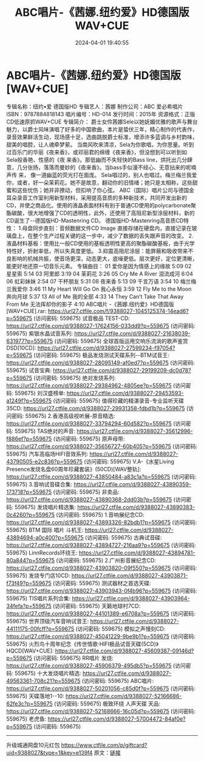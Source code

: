 ﻿---
title: ABC唱片-《茜娜.纽约爱》HD德国版WAV+CUE
date: 2024-04-01 19:40:55
categories: 外语音乐
tags: 外语音乐
---
# ABC唱片-《茜娜.纽约爱》HD德国版[WAV+CUE]

专辑名称：纽约•爱 德国版HD
专辑艺人：茜娜
制作公司：ABC 爱必希唱片
ISBN：9787884818143
唱片编号：HD-014
发行时间：2015年
资源格式：正版CD低速原抓WAV+CUE
专辑简介：
爵士女伶茜娜Sele以她妩媚优雅的歌声与舞台魅力，以爵士风味演唱了好多的中国歌曲，本片是蛰伏三年，精心制作的代表作，录音效果鲜活生动，现场感十足，选曲跳脱爵士标准，增添许多蓝调与乡村韵味，
甜美的唱腔，让人魂牵梦萦。
当南风吹来清凉，Sela为你歌唱，为你思量。听到过百乐门的华丽《夜来香》，或邓丽君的绵缠《夜来香》，但没想到可以听到如Sela般香艳、性感的《夜
来香》。那低幽而不失轻快的Bass
line，烘托出几分肆意，几分张扬，落落而曼妙的《夜来香》。当bass手似漫不经心、无意拈来的呢喃声传 来，
像一道幽蓝的荧光打在面庞。
Sela唱过的，别人也唱过。梅兰梅兰我爱你，或者，好一朵茉莉花。她不是故意，翻动你的旧情绪；她只是太相称，这些甜蜜和这些忧伤；她并非撩动，但扣响了你心弦。
ABC（国际）唱片公司与德国金耳朵录音工作室利用新型材料，采用提高音质的多种新技术，共同开发出新的CD，并使之商品化。使用的液晶表面材料有别于普通CD使用的polycarbonate聚酯碳酸，很大地增强了CD的透明性，此外，还使用了高阻尼新型涂层材料，新的CD诞生了--德国版HD-Mastenring
CD。
德国版HD-Mastenring高音质CD特性：
1.母盘同步直刻：音频数据文件CD lmage
直接存储在硬盘内，直接记录在玻璃盘上，在整个生产过程关键的这一步中，减少了数据的丢失跟声音的改变。
2.液晶材料基板：使用比一般CD使用的基板透明性更高的聚酯碳酸基板，由于光学特性好，折射率低，所以失真度更低。
3.抑震高阻尼涂层：能屏蔽和吸收带来不良影响的机械共振，使音场更深，动态更大，底噪更低。层次更好，定位更清晰，能更好地还原一切音乐元素。
专辑曲目：
01 爱你是因为情感上的缘故 5:09
02 星星索 5:14
03 阿里郎 3:19
04 茉莉花 3:26
05 Cry Me A River 泪流成河 6:04
06 虹彩妹妹 2:54
07 干杯朋友 5:31
08 夜来香 5:13
09 千言万语 3:54
10 梅兰梅兰我爱你 3:46
11 My Heart Will Go On 我心永恒 3:59
12 Fly Me to the Moon 奔向月球 5:37
13 All of Me 我的全部 4:33
14 They Can’t Take That Away From Me 无法挥却你的影子 4:10
ABC唱片 -《茜娜.纽约爱》HD德国版 [WAV+CUE].rar: https://url27.ctfile.com/f/9388027-1045125374-14ead6?p=559675
(访问密码: 559675)
试音极品 TEST-CD: https://url27.ctfile.com/d/9388027-17624156-033dd9?p=559675
(访问密码: 559675)
紫银水晶试音系列: https://url27.ctfile.com/d/9388027-21638039-631977?p=559675
(访问密码: 559675)
全球首版运用交响乐流淌的歌声鉴赏DSD[10CD]: https://url27.ctfile.com/d/9388027-27599234-f97054?p=559675
(访问密码: 559675)
极品发烧测试天碟系列--BTM试音王: https://url27.ctfile.com/d/9388027-28095149-af0ed7?p=559675
(访问密码: 559675)
试音宝典: https://url27.ctfile.com/d/9388027-29199209-dc0d78?p=559675
(访问密码: 559675)
绝对发烧系列: https://url27.ctfile.com/d/9388027-29384962-4805ee?p=559675
(访问密码: 559675)
刘汉盛榜单: https://url27.ctfile.com/d/9388027-29453593-a1249f?p=559675
(访问密码: 559675)
值得珍藏的精湛录音-专业监听天碟35CD: https://url27.ctfile.com/d/9388027-29931358-fdbd1b?p=559675
(访问密码: 559675)
2.香港高级视听展-原音精选: https://url27.ctfile.com/d/9388027-33794294-60d582?p=559675
(访问密码: 559675)
TAS绝对的声音: https://url27.ctfile.com/d/9388027-35612996-f886ef?p=559675
(访问密码: 559675)
原声母带: https://url27.ctfile.com/d/9388027-35656727-60b405?p=559675
(访问密码: 559675)
汽车高临场HIFI音效系列: https://url27.ctfile.com/d/9388027-43790505-e2c836?p=559675
(访问密码: 559675)
V.A-《水星Living Presence发烧名盘60周年珍藏套装》(50CD)[WAV整轨]: https://url27.ctfile.com/d/9388027-43850484-a83c1a?p=559675
(访问密码: 559675)
3.音响试音碟合集: https://url27.ctfile.com/d/9388027-43890359-173718?p=559675
(访问密码: 559675)
非卖品: https://url27.ctfile.com/d/9388027-43890368-2dd03b?p=559675
(访问密码: 559675)
发烧唱片精选集: https://url27.ctfile.com/d/9388027-43890383-0c4260?p=559675
(访问密码: 559675)
1.音响展纪念CD: https://url27.ctfile.com/d/9388027-43893326-82bdb1?p=559675
(访问密码: 559675)
BTM 国际 唱片 斗机王: https://url27.ctfile.com/d/9388027-43894694-a0c400?p=559675
(访问密码: 559675)
古典试音碟: https://url27.ctfile.com/d/9388027-43894727-216aa9?p=559675
(访问密码: 559675)
LinnRecords环绕王: https://url27.ctfile.com/d/9388027-43894781-80a844?p=559675
(访问密码: 559675)
2.广州影音展纪念CD: https://url27.ctfile.com/d/9388027-43903820-09f550?p=559675
(访问密码: 559675)
发烧专门店10CD: https://url27.ctfile.com/d/9388027-43903871-f73f49?p=559675
(访问密码: 559675)
测试器材之首选天碟: https://url27.ctfile.com/d/9388027-43903943-0f4b96?p=559675
(访问密码: 559675)
TIS唱片系列合集: https://url27.ctfile.com/d/9388027-43903964-34fefa?p=559675
(访问密码: 559675)
天籁地球村7CD: https://url27.ctfile.com/d/9388027-44101389-e6708a?p=559675
(访问密码: 559675)
世界顶级汽车音响试音王: https://url27.ctfile.com/d/9388027-44111175-00fcff?p=559675
(访问密码: 559675)
模拟之声慢刻CD: https://url27.ctfile.com/d/9388027-45041229-9be9b1?p=559675
(访问密码: 559675)
火烈鸟十周年纪念《传世情歌·HIFI极品试音天碟(5CD)》HQCD[WAV+CUE]: https://url27.ctfile.com/d/9388027-45609387-09146d?p=559675
(访问密码: 559675)
RR唱片 发烧: https://url27.ctfile.com/d/9388027-45906379-495db5?p=559675
(访问密码: 559675)
十大发烧唱片精选: https://url27.ctfile.com/d/9388027-49563361-708c21?p=559675
(访问密码: 559675)
ABC唱片: https://url27.ctfile.com/d/9388027-50201056-c85d0f?p=559675
(访问密码: 559675)
天碟落地1--10: https://url27.ctfile.com/d/9388027-52166686-62fe3c?p=559675
(访问密码: 559675)
极致环绕 人声天碟 天品: https://url27.ctfile.com/d/9388027-52168666-16c05d?p=559675
(访问密码: 559675)
老虎鱼: https://url27.ctfile.com/d/9388027-57004472-84af0e?p=559675
(访问密码: 559675)
**********************************************************
升级城通网盘10元红包 https://www.ctfile.com/p/giftcard?uid=9388027&type=1&key=e139f4
原文：[链接](https://blog.sina.com.cn/s/blog_1647c7e76010314y5.html)